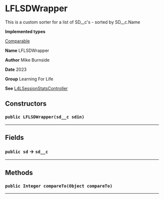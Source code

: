 # LFLSDWrapper

This is a custom sorter for a list of SD__c's - sorted by SD__c.Name


**Implemented types**

[Comparable](Comparable)


**Name** LFLSDWrapper


**Author** Mike Burnside


**Date** 2023


**Group** Learning For Life


**See** [L4LSessionStatsController](/Learning-For-Life/L4LSessionStatsController.md)

## Constructors
### `public LFLSDWrapper(sd__c sdin)`
---
## Fields

### `public sd` → `sd__c`


---
## Methods
### `public Integer compareTo(Object compareTo)`
---
